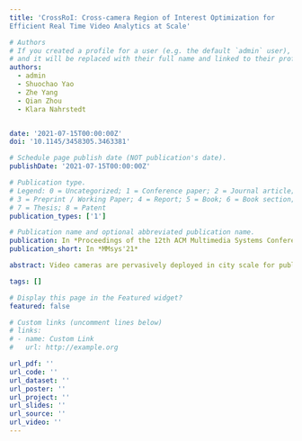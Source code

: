 ```yaml
---
title: 'CrossRoI: Cross-camera Region of Interest Optimization for
Efficient Real Time Video Analytics at Scale'

# Authors
# If you created a profile for a user (e.g. the default `admin` user), write the username (folder name) here
# and it will be replaced with their full name and linked to their profile.
authors:
  - admin
  - Shuochao Yao
  - Zhe Yang
  - Qian Zhou
  - Klara Nahrstedt


date: '2021-07-15T00:00:00Z'
doi: '10.1145/3458305.3463381'

# Schedule page publish date (NOT publication's date).
publishDate: '2021-07-15T00:00:00Z'

# Publication type.
# Legend: 0 = Uncategorized; 1 = Conference paper; 2 = Journal article;
# 3 = Preprint / Working Paper; 4 = Report; 5 = Book; 6 = Book section;
# 7 = Thesis; 8 = Patent
publication_types: ['1']

# Publication name and optional abbreviated publication name.
publication: In *Proceedings of the 12th ACM Multimedia Systems Conference*
publication_short: In *MMsys'21*

abstract: Video cameras are pervasively deployed in city scale for public good or community safety (i.e. traffic monitoring or suspected person tracking). However, analyzing large scale video feeds in real time is data intensive and poses severe challenges to today's network and computation systems. We present CrossRoI, a resource-efficient system that enables real time video analytics at scale via harnessing the videos content associations and redundancy across a fleet of cameras. CrossRoI exploits the intrinsic physical correlations of cross-camera viewing fields to drastically reduce the communication and computation costs. CrossRoI removes the repentant appearances of same objects in multiple cameras without harming comprehensive coverage of the scene. CrossRoI operates in two phases - an offline phase to establish cross-camera correlations, and an efficient online phase for real time video inference. Experiments on real-world video feeds show that CrossRoI achieves 42% ~ 65% reduction for network overhead and 25% ~ 34% reduction for response delay in real time video analytics applications with more than 99% query accuracy, when compared to baseline methods. If integrated with SotA frame filtering systems, the performance gains of CrossRoI reaches 50% ~ 80% (network overhead) and 33% ~ 61% (end-to-end delay).

tags: []

# Display this page in the Featured widget?
featured: false

# Custom links (uncomment lines below)
# links:
# - name: Custom Link
#   url: http://example.org

url_pdf: ''
url_code: ''
url_dataset: ''
url_poster: ''
url_project: ''
url_slides: ''
url_source: ''
url_video: ''
---
```


<!-- {{% callout note %}}
Click the _Cite_ button above to demo the feature to enable visitors to import publication metadata into their reference management software.
{{% /callout %}}

{{% callout note %}}
Create your slides in Markdown - click the _Slides_ button to check out the example.
{{% /callout %}}

Supplementary notes can be added here, including [code, math, and images](https://wowchemy.com/docs/writing-markdown-latex/). -->
